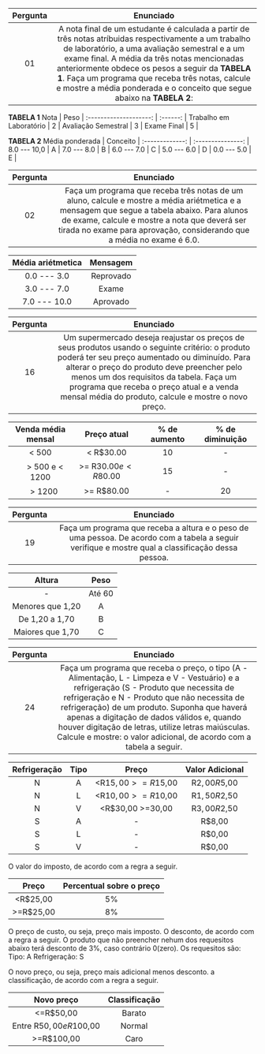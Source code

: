 Pergunta | Enunciado
:---------: | :------:
  01     | A nota final de um estudante é calculada a partir de três notas atríbuidas respectivamente a um trabalho de laboratório, a uma avaliação semestral e a um exame final. A média da três notas mencionadas anteriormente obdece os pesos a seguir da **TABELA 1**. Faça um programa que receba três notas, calcule e mostre a média ponderada e o conceito que segue abaixo na **TABELA 2**:

**TABELA 1**
Nota                    |    Peso   |
:--------------------:  |  :------: |
Trabalho em Laboratório |      2    |
Avaliação Semestral     |      3    |
Exame Final             |      5    |

**TABELA 2**
Média ponderada        |      Conceito     |
:-------------:        | :---------------: |
8.0 --- 10,0           |         A         |
7.0 --- 8.0            |         B         |
6.0 --- 7.0            |         C         |
5.0 --- 6.0            |         D         |
0.0 --- 5.0            |         E         |

Pergunta | Enunciado
:---------: | :------:
  02     | Faça um programa que receba três notas de um aluno, calcule e mostre a média ariétmetica e a mensagem que segue a tabela abaixo. Para alunos de exame, calcule e mostre a nota que deverá ser tirada no exame para aprovação, considerando que a média no exame é 6.0.

Média ariétmetica  |   Mensagem    |
:------------:     | :----------:  |
0.0 --- 3.0        |   Reprovado   |
3.0 --- 7.0        |     Exame     |
7.0 --- 10.0       |   Aprovado    |


Pergunta | Enunciado
:---------: | :------:
  16     | Um supermercado deseja reajustar os preços de seus produtos usando o seguinte critério: o produto poderá ter seu preço aumentado ou diminuído. Para alterar o preço do produto deve preencher pelo menos um dos requisitos da tabela. Faça um programa que receba o preço atual e a venda mensal média do produto, calcule e mostre o novo preço. 

Venda média mensal |   Preço atual          | % de aumento | % de diminuição
:----------------: | :------------:         | :----------: | :------------:
  < 500            | < R$30.00              |      10      |      -       
ㅤ > 500 e < 1200   | >= R$30.00 e < R$80.00 |      15      |      -
 ㅤ> 1200           | >= R$80.00             |      -       |      20
 
 
 Pergunta  | Enunciado
 :-------: | :----------:
 19        | Faça um programa que receba a altura e o peso de uma pessoa. De acordo com a tabela a seguir verifique e mostre qual a classificação dessa pessoa.
 
 Altura  | Peso
 :-----: | :---------------:
   -     | Até 60 | Entre 60 e 90 (inclusive) | Acima de 90
 Menores que 1,20 | A | D | G 
 De 1,20 a 1,70 | B | E | H
 Maiores que 1,70 | C | F | I
 
 
 
 Pergunta | Enunciado
 :--------: | :-------:
 24    | Faça um programa que receba o preço, o tipo (A - Alimentação, L - Limpeza e V - Vestuário) e a refrigeração (S - Produto que necessita de refrigeração e N - Produto que não necessita de refrigeração) de um produto. Suponha que haverá apenas a digitação de dados válidos e, quando houver digitação de letras, utilize letras maiúsculas. Calcule e mostre: o valor adicional, de acordo com a tabela a seguir.
 
 Refrigeração  |  Tipo   | Preço  | Valor Adicional
 :-----------: | :-----: | :---:  | :-------------:
 N             | A       |      <R$15,00  >=R$15,00    |  R$2,00  R$5,00   
 N           |  L   |      <R$10,00  >=R$10,00     |  R$1,50  R$2,50      
 N         |    V   |  <R$30,00 >=30,00      |      R$3,00  R$2,50
 S         | A     |      -       |      R$8,00 
 S         | L           |      -     |     R$0,00
 S        | V          |      -       |      R$0,00
 
 O valor do imposto, de acordo com a regra a seguir.
 
 Preço  |  Percentual sobre o preço
 :---: | :--------------------------:
 <R$25,00  |  5%
 >=R$25,00  | 8%
 
 O preço de custo, ou seja, preço mais imposto.
 O desconto, de acordo com a regra a seguir.
 O produto que não preencher nehum dos requesitos abaixo terá desconto de 3%, caso contrário 0(zero).
 Os requesitos são:
 Tipo: A
 Refrigeração: S
 
 O novo preço, ou seja, preço mais adicional menos desconto.
 a classificação, de acordo com a regra a seguir.
 
 Novo preço   |   Classificação
 :-------:    | :---------------:
 <=R$50,00   | Barato
 Entre R$50,00 e R$100,00  | Normal
 >=R$100,00   | Caro
 
 
